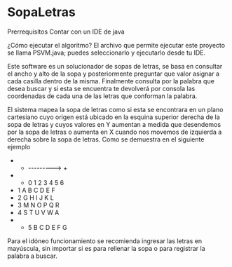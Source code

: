 # SopaLetras

Prerrequisitos
Contar con un IDE de java

¿Cómo ejecutar el algoritmo?
El archivo que permite ejecutar este proyecto se llama PSVM.java; puedes seleccionarlo y ejecutarlo desde tu IDE.

Este software es un solucionador de sopas de letras, se basa en consultar el ancho y alto de la sopa y posteriormente preguntar que valor asignar a cada casilla dentro 
de la misma. Finalmente consulta por la palabra que desea buscar y si esta se encuentra te devolverá por consola las coordenadas de cada una de las letras que conforman
la palabra.

El sistema mapea la sopa de letras como si esta se encontrara en un plano cartesiano cuyo origen está ubicado en la esquina superior derecha de la sopa de letras y cuyos
valores en Y aumentan a medida que desendemos por la sopa de letras o aumenta en X cuando nos movemos de izquierda a derecha sobre la sopa de letras. Como se demuestra
en el siguiente ejemplo

 +   - ---------> +
 + - 0 1 2 3 4 5 6
 +   1 A B C D E F
 +   2 G H I J K L 
 +   3 M N O P Q R
 +   4 S T U V W A
 + + 5 B C D E F G 
 
 Para el idóneo funcionamiento se recomienda ingresar las letras en mayúscula, sin importar si es para rellenar la sopa o para registrar la palabra a buscar.
 
 
